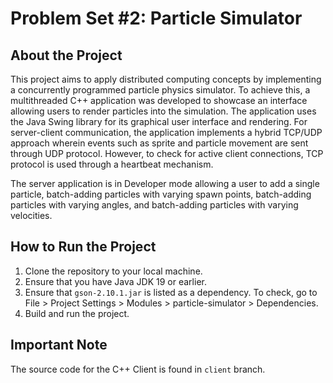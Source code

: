 # Problem Set #2: Particle Simulator

## About the Project
This project aims to apply distributed computing concepts by implementing a concurrently programmed particle physics simulator. To achieve this, a multithreaded C++ application was developed to showcase an interface allowing users to render particles into the simulation. The application uses the Java Swing library for its graphical user interface and rendering. For server-client communication, the application implements a hybrid TCP/UDP approach wherein events such as sprite and particle movement are sent through UDP protocol. However, to check for active client connections, TCP protocol is used through a heartbeat mechanism.

The server application is in Developer mode allowing a user to add a single particle, batch-adding particles with varying spawn points, batch-adding particles with varying angles, and batch-adding particles with varying velocities.

## How to Run the Project
1. Clone the repository to your local machine.
2. Ensure that you have Java JDK 19 or earlier.
3. Ensure that `gson-2.10.1.jar` is listed as a dependency. To check, go to File > Project Settings > Modules > particle-simulator > Dependencies.
6. Build and run the project.

## Important Note
The source code for the C++ Client is found in `client` branch.
